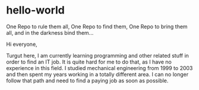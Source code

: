 # hello-world
One Repo to rule them all, One Repo to find them, One Repo to bring them all, and in the darkness bind them... 

Hi everyone,

Turgut here, I am currently learning programming and other related stuff in order to find an IT job.
It is quite hard for me to do that, as I have no experience in this field. I studied mechanical engineering from 1999 to 2003 and then spent my years working in a totally different area. I can no longer follow that path and need to find a paying job as soon as possible.
